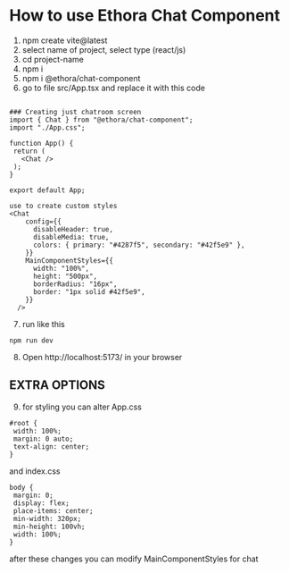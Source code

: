 # How to use Ethora Chat Component

1. npm create vite@latest
2. select name of project, select type (react/js)
3. cd project-name
4. npm i
5. npm i @ethora/chat-component
6. go to file src/App.tsx and replace it with this code

```

### Creating just chatroom screen
import { Chat } from "@ethora/chat-component";
import "./App.css";

function App() {
 return (
   <Chat />
 );
}

export default App;

use to create custom styles
<Chat
    config={{
      disableHeader: true,
      disableMedia: true,
      colors: { primary: "#4287f5", secondary: "#42f5e9" },
    }}
    MainComponentStyles={{
      width: "100%",
      height: "500px",
      borderRadius: "16px",
      border: "1px solid #42f5e9",
    }}
  />
```

7. run like this

```
npm run dev
```

8. Open http://localhost:5173/ in your browser

## EXTRA OPTIONS

9. for styling you can alter App.css

```
#root {
 width: 100%;
 margin: 0 auto;
 text-align: center;
}
```

and index.css

```
body {
 margin: 0;
 display: flex;
 place-items: center;
 min-width: 320px;
 min-height: 100vh;
 width: 100%;
}
```

after these changes you can modify
MainComponentStyles for chat
